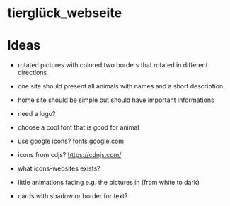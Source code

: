 # tierglück_webseite
  
# Ideas
- rotated pictures with colored two borders that rotated in different directions

- one site should present all animals with names and a short describtion

- home site should be simple but should have important informations

- need a logo?

- choose a cool font that is good for animal

- use google icons? fonts.google.com

- icons from cdjs? https://cdnjs.com/

- what icons-websites exists?

- little animations fading e.g. the pictures in (from white to dark)

- cards with shadow or border for text?
